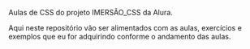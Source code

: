 Aulas de CSS do projeto IMERSÃO_CSS da Alura.

Aqui neste repositório vão ser alimentados com as aulas, exercícios e exemplos que eu for adquirindo conforme o andamento das aulas.
